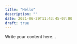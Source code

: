 ```yaml
---
title: "Hello"
description: ""
date: 2021-06-29T11:43:45-07:00
draft: true
---
```


Write your content here...
